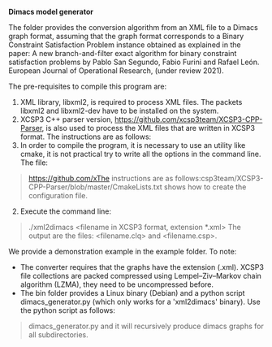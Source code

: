 
**Dimacs model generator**

The folder provides the conversion algorithm from an XML file to a Dimacs graph format, assuming that the graph format corresponds to a Binary Constraint Satisfaction Problem instance obtained as explained in the paper:
A new branch-and-filter exact algorithm for binary constraint satisfaction problems
by Pablo San Segundo, Fabio Furini and Rafael León. European Journal of Operational Research, (under review 2021).

The pre-requisites to compile this program are:
1. XML library, libxml2, is required to process XML files. The packets libxml2 and libxml2-dev have to be installed on the system.
2. XCSP3 C++ parser version, https://github.com/xcsp3team/XCSP3-CPP-Parser, is also used to process the XML files that are written in XCSP3 format.
The instructions are as follows:
1. In order to compile the program, it is necessary to use an utility like cmake, it is not practical try to write all the options in the command line. The file:
> https://github.com/xThe instructions are as follows:csp3team/XCSP3-CPP-Parser/blob/master/CmakeLists.txt shows how to create the configuration file.
2. Execute the command line:
> ./xml2dimacs <filename in XCSP3 format, extension *.xml>
> The output are the files: <filename.clq> and <filename.csp>.

We provide a demonstration example in the example folder.
To note:
* The converter requires that the graphs have the extension (.xml). XCSP3 file collections are packed compressed using Lempel–Ziv–Markov chain algorithm (LZMA), they need to be uncompressed before.
* The bin folder provides a Linux binary (Debian) and a python script dimacs\_generator.py (which only works for a 'xml2dimacs' binary). Use the python script as follows:
> dimacs\_generator.py <folder>
and it will recursively produce dimacs graphs for all subdirectories.
